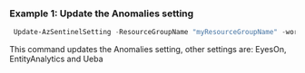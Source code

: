 ### Example 1: Update the Anomalies setting
```powershell
 Update-AzSentinelSetting -ResourceGroupName "myResourceGroupName" -workspaceName "myWorkspaceName" -SettingsName 'Anomalies' -Enabled
```

This command updates the Anomalies setting, other settings are:
EyesOn, EntityAnalytics and Ueba

